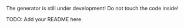 The generator is still under development!
Do not touch the code inside!

TODO: Add your README here.
